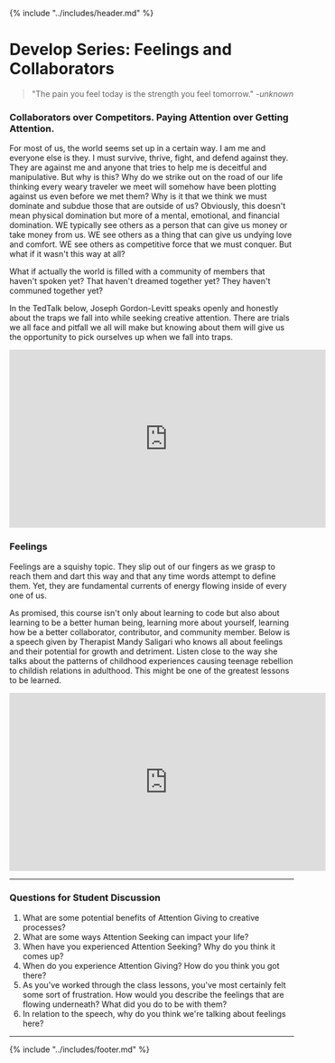 {% include "../includes/header.md" %}

# Develop Series: Feelings and Collaborators

> "The pain you feel today is the strength you feel tomorrow." *-unknown*

### Collaborators over Competitors. Paying Attention over Getting Attention.

For most of us, the world seems set up in a certain way. I am me and everyone else is they. I must survive, thrive, fight, and defend against they. They are against me and anyone that tries to help me is deceitful and manipulative. But why is this? Why do we strike out on the road of our life thinking every weary traveler we meet will somehow have been plotting against us even before we met them? Why is it that we think we must dominate and subdue those that are outside of us? Obviously, this doesn't mean physical domination but more of a mental, emotional, and financial domination. WE typically see others as a person that can give us money or take money from us. WE see others as a thing that can give us undying love and comfort. WE see others as competitive force that we must conquer. But what if it wasn't this way at all?

What if actually the world is filled with a community of members that haven't spoken yet? That haven't dreamed together yet? They haven't communed together yet?

In the TedTalk below, Joseph Gordon-Levitt speaks openly and honestly about the traps we fall into while seeking creative attention. There are trials we all face and pitfall we all will make but knowing about them will give us the opportunity to pick ourselves up when we fall into traps.

<iframe width="560" height="315" src="https://www.youtube.com/embed/3VTsIju1dLI" frameborder="0" allow="accelerometer; autoplay; encrypted-media; gyroscope; picture-in-picture" allowfullscreen></iframe>

### Feelings

Feelings are a squishy topic. They slip out of our fingers as we grasp to reach them and dart this way and that any time words attempt to define them. Yet, they are fundamental currents of energy flowing inside of every one of us.

As promised, this course isn't only about learning to code but also about learning to be a better human being, learning more about yourself, learning how be a better collaborator, contributor, and community member. Below is a speech given by Therapist Mandy Saligari who knows all about feelings and their potential for growth and detriment. Listen close to the way she talks about the patterns of childhood experiences causing teenage rebellion to childish relations in adulthood. This might be one of the greatest lessons to be learned.

<iframe width="560" height="315" src="https://www.youtube.com/embed/JD4O7ama3o8" frameborder="0" allow="accelerometer; autoplay; encrypted-media; gyroscope; picture-in-picture" allowfullscreen></iframe>

*****

### Questions for Student Discussion

1. What are some potential benefits of Attention Giving to creative processes?
1. What are some ways Attention Seeking can impact your life?
1. When have you experienced Attention Seeking? Why do you think it comes up?
1. When do you experience Attention Giving? How do you think you got there?
1. As you've worked through the class lessons, you've most certainly felt some sort of frustration. How would you describe the feelings that are flowing underneath? What did you do to be with them?
1. In relation to the speech, why do you think we're talking about feelings here?

*****

{% include "../includes/footer.md" %}